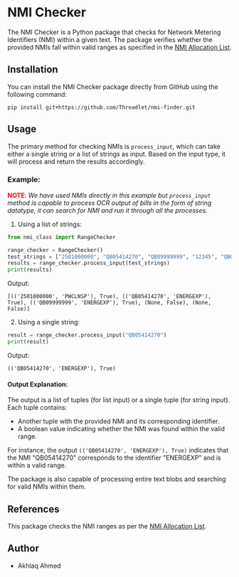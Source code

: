 
# NMI Checker

The NMI Checker is a Python package that checks for Network Metering Identifiers (NMI) within a given text. The package verifies whether the provided NMIs fall within valid ranges as specified in the [NMI Allocation List](https://aemo.com.au/-/media/files/electricity/nem/retail_and_metering/metering-procedures/nmi-allocation-list.pdf?la=en).

## Installation

You can install the NMI Checker package directly from GitHub using the following command:

```
pip install git+https://github.com/Threadlet/nmi-finder.git
```

## Usage

The primary method for checking NMIs is `process_input`, which can take either a single string or a list of strings as input. Based on the input type, it will process and return the results accordingly.

### Example:

<b style="color:red;">NOTE</b>: <i> We have used NMIs directly in this example but `process_input` method is capable to process OCR output of bills in the form of string datatype, it can search for NMI and run it through all the processes. </i>
  


1. Using a list of strings:

```python
from nmi_class import RangeChecker

range_checker = RangeChecker()
test_strings = ["2501000000", "QB05414270", "QB09999999", "12345", "QB0A999999"]
results = range_checker.process_input(test_strings)
print(results)
```

Output:
```
[(('2501000000', 'PWCLNSP'), True), (('QB05414270', 'ENERGEXP'), True), (('QB09999999', 'ENERGEXP'), True), (None, False), (None, False)]
```

2. Using a single string:

```python
result = range_checker.process_input("QB05414270")
print(result)
```

Output:
```
(('QB05414270', 'ENERGEXP'), True)
```

#### Output Explanation:

The output is a list of tuples (for list input) or a single tuple (for string input). Each tuple contains:
- Another tuple with the provided NMI and its corresponding identifier.
- A boolean value indicating whether the NMI was found within the valid range.

For instance, the output `(('QB05414270', 'ENERGEXP'), True)` indicates that the NMI "QB05414270" corresponds to the identifier "ENERGEXP" and is within a valid range.

The package is also capable of processing entire text blobs and searching for valid NMIs within them.

## References

This package checks the NMI ranges as per the [NMI Allocation List](https://aemo.com.au/-/media/files/electricity/nem/retail_and_metering/metering-procedures/nmi-allocation-list.pdf?la=en).

## Author

- Akhlaq Ahmed
